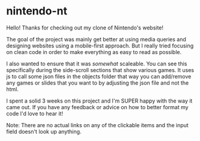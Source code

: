 ﻿# nintendo-nt
 
 Hello! Thanks for checking out my clone of Nintendo's website!
 
The goal of the project was mainly get better at using media queries and designing websites using a mobile-first approach. But I really tried focusing on clean code in order to make everything as easy to read as possible. 

I also wanted to ensure that it was *somewhat* scaleable. You can see this specifically during the side-scroll sections that show various games. It uses js to call some json files in the objects folder that way you can add/remove any games or slides that you want to by adjusting the json file and not the html.

 
I spent a solid 3 weeks on this project and I'm SUPER happy with the way it came out. If you have any feedback or advice on how to better format my code I'd love to hear it!

Note: There are no actual links on any of the clickable items and the input field doesn't look up anything.
